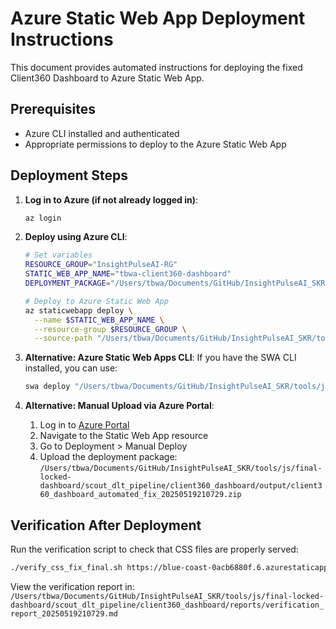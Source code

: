 # Azure Static Web App Deployment Instructions

This document provides automated instructions for deploying the fixed Client360 Dashboard to Azure Static Web App.

## Prerequisites

- Azure CLI installed and authenticated
- Appropriate permissions to deploy to the Azure Static Web App

## Deployment Steps

1. **Log in to Azure (if not already logged in)**:
   ```bash
   az login
   ```

2. **Deploy using Azure CLI**:
   ```bash
   # Set variables
   RESOURCE_GROUP="InsightPulseAI-RG"
   STATIC_WEB_APP_NAME="tbwa-client360-dashboard"
   DEPLOYMENT_PACKAGE="/Users/tbwa/Documents/GitHub/InsightPulseAI_SKR/tools/js/final-locked-dashboard/scout_dlt_pipeline/client360_dashboard/output/client360_dashboard_automated_fix_20250519210729.zip"

   # Deploy to Azure Static Web App
   az staticwebapp deploy \
     --name $STATIC_WEB_APP_NAME \
     --resource-group $RESOURCE_GROUP \
     --source-path "/Users/tbwa/Documents/GitHub/InsightPulseAI_SKR/tools/js/final-locked-dashboard/scout_dlt_pipeline/client360_dashboard/deploy"
   ```

3. **Alternative: Azure Static Web Apps CLI**:
   If you have the SWA CLI installed, you can use:
   ```bash
   swa deploy "/Users/tbwa/Documents/GitHub/InsightPulseAI_SKR/tools/js/final-locked-dashboard/scout_dlt_pipeline/client360_dashboard/deploy" --deployment-token <your-deployment-token>
   ```

4. **Alternative: Manual Upload via Azure Portal**:
   1. Log in to [Azure Portal](https://portal.azure.com)
   2. Navigate to the Static Web App resource
   3. Go to Deployment > Manual Deploy
   4. Upload the deployment package: `/Users/tbwa/Documents/GitHub/InsightPulseAI_SKR/tools/js/final-locked-dashboard/scout_dlt_pipeline/client360_dashboard/output/client360_dashboard_automated_fix_20250519210729.zip`

## Verification After Deployment

Run the verification script to check that CSS files are properly served:
```bash
./verify_css_fix_final.sh https://blue-coast-0acb6880f.6.azurestaticapps.net
```

View the verification report in:
`/Users/tbwa/Documents/GitHub/InsightPulseAI_SKR/tools/js/final-locked-dashboard/scout_dlt_pipeline/client360_dashboard/reports/verification_report_20250519210729.md`
